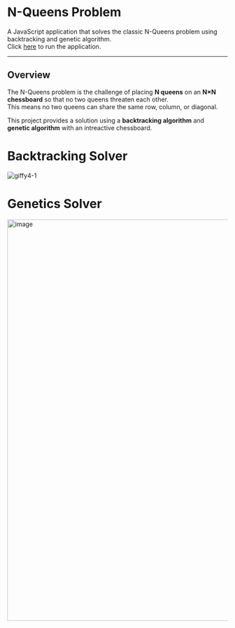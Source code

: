 # N-Queens Problem 

A JavaScript application that solves the classic N-Queens problem using backtracking and genetic algorithm.  
Click [here](https://isvenv.github.io/temp/) to run the application.

---

## Overview 

The N-Queens problem is the challenge of placing **N queens** on an **N×N chessboard** so that no two queens threaten each other.  
This means no two queens can share the same row, column, or diagonal.  

This project provides a solution using a **backtracking algorithm** and **genetic algorithm** with an intreactive chessboard.


# Backtracking Solver
![giffy4-1](https://github.com/user-attachments/assets/a8d3c942-76c2-4e02-809c-feb0d0aaf579)




# Genetics Solver
<img width="1898" height="917" alt="image" src="https://github.com/user-attachments/assets/1056cced-ed78-4f48-9de8-b185ed7243b3" />
